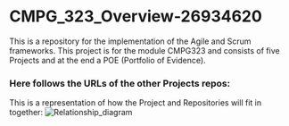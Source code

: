 # CMPG_323_Overview-26934620
This is a repository for the implementation of the Agile and Scrum frameworks.
This project is for the module CMPG323 and consists of five Projects and at the end a POE (Portfolio of Evidence).

### Here follows the URLs of the other Projects repos:


This is a representation of how the Project and Repositories will fit in together:
![Relationship_diagram](https://user-images.githubusercontent.com/99386016/184365050-ab23a367-905b-49a4-84c3-7ba42c87c386.png)
